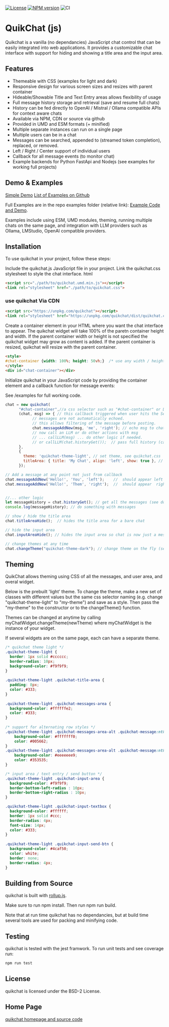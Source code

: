 [![License](https://img.shields.io/badge/License-BSD%202--Clause-blue.svg)](https://opensource.org/licenses/BSD-2-Clause)
[![NPM version](https://img.shields.io/npm/v/quikchat.svg?style=flat-square)](https://www.npmjs.com/package/quikchat)
![CI](https://github.com/deftio/quikchat/actions/workflows/ci.yml/badge.svg)

# QuikChat (js)

Quikchat is a vanilla (no dependancies) JavaScript chat control that can be easily integrated into web applications. It provides a customizable chat interface with support for hiding and showing a title area and the input area.

## Features

* Themeable with CSS (examples for light and dark)
* Responsive design for various screen sizes and resizes with parent container
* Hideable/Showable Title and Text Entry areas allows flexibility of usage
* Full message history storage and retrieval (save and resume full chats)
* History can be fed directly to OpenAI / Mistral / Ollama compatible APIs for context aware chats
* Available via NPM, CDN or source via github
* Provided in UMD and ESM formats (+ minified)
* Multiple separate instances can run on a single page
* Multiple users can be in a chat
* Messages can be searched, appended to (streamed token completion), replaced, or removed.
* Left / Right / Center support of individual users
* Callback for all message events (to monitor chat)
* Example backends for Python FastApi and Nodejs (see examples for working full projects)

## Demo & Examples

[Simple Demo](https://deftio.github.io/quikchat/examples/example_umd.html)
[List of Examples on Github](https://deftio.github.io/quikchat/examples/index.html)


Full Examples are in the repo examples folder (relative link): 
[Example Code and Demo](./examples/index.html).

Examples include using ESM, UMD modules, theming, running multiple chats on the same page, and integration with LLM providers such as Ollama, LMStudio, OpenAI compatible providers.

## Installation

To use quikchat in your project, follow these steps:

Include the quikchat.js JavaScript file in your project.
Link the quikchat.css stylesheet to style the chat interface.
html

```html
<script src="./path/to/quikchat.umd.min.js"></script>
<link rel="stylesheet" href="./path/to/quikchat.css">
```

### use quikchat Via CDN

```html
<script src="https://unpkg.com/quikchat"></script>
<link rel="stylesheet" href="https://unpkg.com/quikchat/dist/quikchat.css" />
```

Create a container element in your HTML where you want the chat interface to appear.  The quikchat widget will take 100% of the paretn container height and width.  If the parent container width or height is not specified the quikchat widget may grow as content is added.  If the parent container is resized, quikchat will resize with the parent container.

```html
<style>
#chat-container {width: 100%; height: 50vh;}  /* use any width / height as appropriate for your app */
</style>
<div id="chat-container"></div>
```

Initialize quikchat in your JavaScript code by providing the container element and a callback function for message events:

See /examples for full working code.

```javascript
chat = new quikchat(
      "#chat-container",//a css selector such as "#chat-container" or DOM element
      (chat, msg) => { // this callback triggered when user hits the Send
            // messages are not automatically echoed.
            // this allows filtering of the message before posting.
            chat.messageAddNew(msg, 'me', 'right'); // echo msg to chat area 
            // now call an LLM or do other actions with msg
            // ... callLLM(msg) ... do other logic if needed.
            // or callLLM(chat.historyGet());  // pass full history (can also filter)
      },
      {
        theme: 'quikchat-theme-light', // set theme, see quikchat.css
        titleArea: { title: 'My Chat', align: 'left', show: true }, // internal title area if desired
      });

// Add a message at any point not just from callback
chat.messageAddNew('Hello!', 'You', 'left');    //  should appear left justified
chat.messageAddNew('Hello!', 'Them', 'right');  //  should appear  right justified


//... other logic
let messageHistory = chat.historyGet(); // get all the messages (see docs for filters)
console.log(messageHistory); // do something with messages

// show / hide the title area
chat.titleAreaHide();  // hides the title area for a bare chat

// hide the input area
chat.inputAreaHide(); // hides the input area so chat is now just a message stream.

// change themes at any time
chat.changeTheme("quikchat-theme-dark"); // change theme on the fly (see quikchat.css for examples)
```

## Theming

QuikChat allows theming using CSS of all the messages, and user area, and overal widget.

Below is the prebuilt 'light' theme.  To change the theme, make a new set of classes with different values but the same css selector naming (e.g. change "quikchat-theme-light" to "my-theme") and save as a style.  Then pass the "my-theme" to the constructor or to the changeTheme() function.

Themes can be changed at anytime by calling
myChatWidget.changeTheme(newTheme) where myChatWidget is the instance of your widget. 

If several widgets are on the same page, each can have a separate theme.

```css
/* quikchat theme light */
.quikchat-theme-light {
  border: 1px solid #cccccc;
  border-radius: 10px;
  background-color: #f9f9f9;
}
  
.quikchat-theme-light .quikchat-title-area {
  padding: 8px;
  color: #333;
}
  
.quikchat-theme-light .quikchat-messages-area {
  background-color: #ffffffe2;
  color: #333;
}
 
/* support for alternating row styles */
.quikchat-theme-light .quikchat-messages-area-alt .quikchat-message:nth-child(odd) {
    background-color: #fffffff0;
    color: #005662;
}
.quikchat-theme-light .quikchat-messages-area-alt .quikchat-message:nth-child(even) {
    background-color: #eeeeeee9;
    color: #353535;
}

/* input area / text entry / send button */
.quikchat-theme-light .quikchat-input-area {
  background-color: #f9f9f9;
  border-bottom-left-radius : 10px;
  border-bottom-right-radius : 10px;
}

.quikchat-theme-light .quikchat-input-textbox {
  background-color: #ffffff;
  border: 1px solid #ccc;
  border-radius: 4px;
  font-size: 14px;
  color: #333;
}
  
.quikchat-theme-light .quikchat-input-send-btn {
  background-color: #4caf50;
  color: white;
  border: none;
  border-radius: 4px;
}
```

## Building from Source

quikchat is built with [rollup.js](https://rollupjs.org/).

Make sure to run npm install.  Then run npm run build.

Note that at run time quikchat has no dependancies, but at build time several tools are used for packing and minifying code.

## Testing

quikchat is tested with the jest framwork.  To run unit tests and see coverage run:

```bash
npm run test
```

## License

quikchat is licensed under the BSD-2 License.

## Home Page

[quikchat homepage and source code](https://githhub.com/deftio/quikchat)

   
   

 

